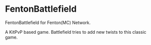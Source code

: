 # FentonBattlefield
FentonBattlefield for Fenton(MC) Network.

A KitPvP based game. Battlefield tries to add new twists to this classic game.
